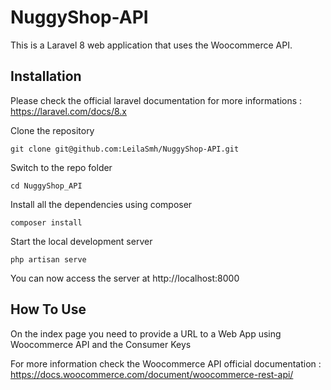 # NuggyShop-API
This is a Laravel 8 web application that uses the Woocommerce API.
 

## Installation

Please check the official laravel documentation for more informations : https://laravel.com/docs/8.x

Clone the repository

    git clone git@github.com:LeilaSmh/NuggyShop-API.git

Switch to the repo folder

    cd NuggyShop_API

Install all the dependencies using composer

    composer install

Start the local development server

    php artisan serve

You can now access the server at http://localhost:8000

## How To Use
On the index page you need to provide a URL to a Web App using Woocommerce API and the Consumer Keys

For more information check the Woocommerce API official documentation : https://docs.woocommerce.com/document/woocommerce-rest-api/
